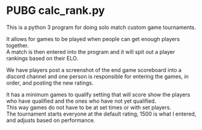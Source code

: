 # PUBG calc_rank.py

This is a python 3 program for doing solo match custom game tournaments.<br>

It allows for games to be played when people can get enough players together.<br>
A match is then entered into the program and it will spit out a player rankings based on their ELO.<br>

We have players post a screenshot of the end game scoreboard into a discord channel and one person is responsible for entering the games, in order, and posting the new ratings.<br>

It has a minimum games to qualify setting that will score show the players who have qualified and the ones who have not yet qualified.<br>
This way games do not have to be at set times or with set players.<br>
The tournament starts everyone at the default rating, 1500 is what I entered, and adjusts based on performance.
